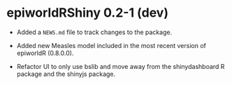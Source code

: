 # epiworldRShiny 0.2-1 (dev)

* Added a `NEWS.md` file to track changes to the package.

* Added new Measles model included in the most recent version of epiworldR (0.8.0.0).

* Refactor UI to only use bslib and move away from the shinydashboard R package and the shinyjs package.

